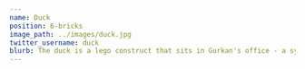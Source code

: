```yaml
---
name: Duck
position: 6-bricks
image_path: ../images/duck.jpg
twitter_username: duck
blurb: The duck is a lego construct that sits in Gurkan's office - a symbol of diversity in ideas and people.
---
```


